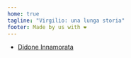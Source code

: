 ```yaml
---
home: true
tagline: "Virgilio: una lunga storia"
footer: Made by us with ❤️
---
```


* [Didone Innamorata](./didone_innamorata.md)
